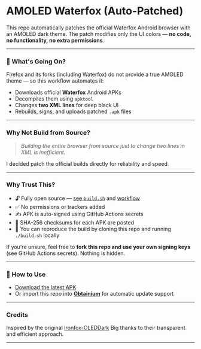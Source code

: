 # AMOLED Waterfox (Auto-Patched)

This repo automatically patches the official Waterfox Android browser with an AMOLED dark theme. The patch modifies only the UI colors — **no code, no functionality, no extra permissions**.

---

### 🔄 What's Going On?

Firefox and its forks (including Waterfox) do not provide a true AMOLED theme — so this workflow automates it:

- Downloads official **Waterfox** Android APKs
- Decompiles them using `apktool`
- Changes **two XML lines** for deep black UI
- Rebuilds, signs, and uploads patched `.apk` files

---

### Why Not Build from Source?

> _Building the entire browser from source just to change two lines in XML is inefficient._

I decided patch the official builds directly for reliability and speed.

---

###  Why Trust This?

- 🔓 Fully open source — [see `build.sh`](./build.sh) and [workflow](./.github/workflows/build.yml)
- ✅ No permissions or trackers added
- ✍️ APK is auto-signed using GitHub Actions secrets
- 🧾 SHA-256 checksums for each APK are posted
- 🔁 You can reproduce the build by cloning this repo and running `./build.sh` locally

If you're unsure, feel free to **fork this repo and use your own signing keys** (see GitHub Actions secrets). Nothing is hidden.

---

### 📲 How to Use

- [Download the latest APK](https://github.com/karanveers969/Waterfox-AMOLED/releases)
- Or import this repo into **[Obtainium](https://github.com/ImranR98/Obtainium)** for automatic update support

---

### Credits

Inspired by the original [Ironfox-OLEDDark](https://github.com/Silex/ironfox-oled) 
Big thanks to their transparent and efficient approach.

---
